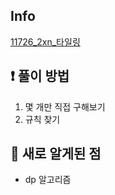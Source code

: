 ## Info
<a href="https://www.acmicpc.net/problem/11726" rel="nofollow">11726_2xn_타일링</a>

## ❗ 풀이 방법
1. 몇 개만 직접 구해보기
2. 규칙 찾기

## 🙂 새로 알게된 점

* dp 알고리즘

